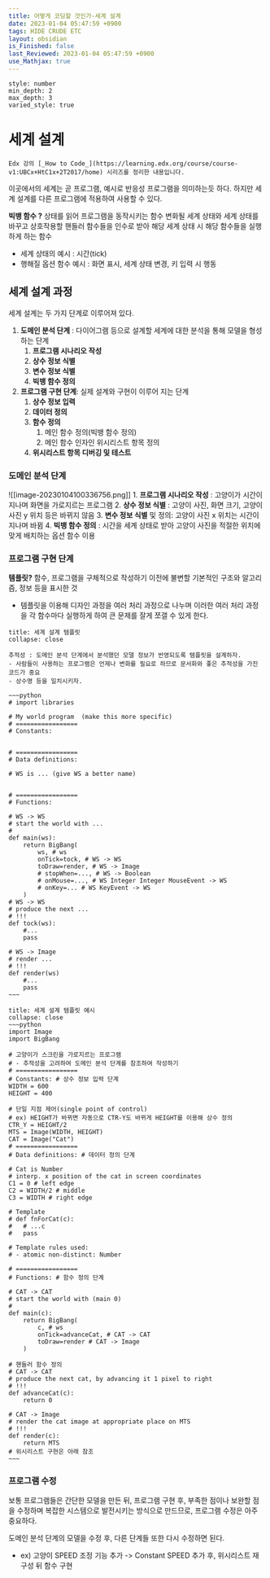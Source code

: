 ```yaml
---
title: 어떻게 코딩할 것인가-세계 설계
date: 2023-01-04 05:47:59 +0900
tags: HIDE CRUDE ETC
layout: obsidian
is_Finished: false
last_Reviewed: 2023-01-04 05:47:59 +0900
use_Mathjax: true
---
```


```toc
style: number
min_depth: 2
max_depth: 3
varied_style: true
```

# 세계 설계

```ad-quote
Edx 강의 [_How to Code_](https://learning.edx.org/course/course-v1:UBCx+HtC1x+2T2017/home) 시리즈를 정리한 내용입니다.
```

이곳에서의 세계는 곧 프로그램, 예시로 반응성 프로그램을 의미하는듯 하다.
하지만 세계 설계를 다른 프로그램에 적용하여 사용할 수 있다.

**빅뱅 함수 ?** 
상태를 읽어 프로그램을 동작시키는 함수
변화될 세계 상태와 세계 상태를 바꾸고 상호작용할 핸들러 함수들을 인수로 받아 해당 세계 상태 시 해당 함수들을 실행하게 하는 함수
- 세계 상태의 예시 : 시간(tick)
- 행해질 옵션 함수 예시 : 화면 표시, 세계 상태 변경, 키 입력 시 행동

## 세계 설계 과정

세계 설계는 두 가지 단계로 이루어져 있다.

1. **도메인 분석 단계** : 다이어그램 등으로 설계할 세계에 대한 분석을 통해 모델을 형성하는 단계
	1. **프로그램 시나리오 작성**
	2. **상수 정보 식별**
	3. **변수 정보 식별** 
	4. **빅뱅 함수 정의** 
2. **프로그램 구현 단계**: 실제 설계와 구현이 이루어 지는 단계
	1. **상수 정보 입력**
	2. **데이터 정의**
	3. **함수 정의**
		1. 메인 함수 정의(빅뱅 함수 정의)
		2. 메인 함수 인자인 위시리스트 항목 정의
	4. **위시리스트 항목 디버깅 및 테스트**

### 도메인 분석 단계
![[image-20230104100336756.png]]
	1. **프로그램 시나리오 작성** : 고양이가 시간이 지나며 화면을 가로지르는 프로그램
	2. **상수 정보 식별** : 고양이 사진, 화면 크기, 고양이 사진 y 위치 등은 바뀌지 않음
	3. **변수 정보 식별** 및 정의: 고양이 사진 x 위치는 시간이 지나며 바뀜
	4. **빅뱅 함수 정의** : 시간을 세계 상태로 받아 고양이 사진을 적절한 위치에 맞게 배치하는 옵션 함수 이용

### 프로그램 구현 단계
**템플릿?** 
함수, 프로그램을 구체적으로 작성하기 이전에 불변할 기본적인 구조와 알고리즘, 정보 등을 표시한 것
- 템플릿을 이용해 디자인 과정을 여러 처리 과정으로 나누며 이러한 여러 처리 과정을 각 함수마다 실행하게 하여 큰 문제를 잘게 쪼갤 수 있게 한다.

```ad-example
title: 세계 설계 템플릿
collapse: close

추적성 : 도메인 분석 단계에서 분석했던 모델 정보가 반영되도록 템플릿을 설계하자.
- 사람들이 사용하는 프로그램은 언제나 변화를 필요로 하므로 문서화와 좋은 추적성을 가진 코드가 중요
- 상수명 등을 일치시키자.

~~~python
# import libraries

# My world program  (make this more specific)
# =================
# Constants:


# =================
# Data definitions:

# WS is ... (give WS a better name)


# =================
# Functions:

# WS -> WS
# start the world with ...
# 
def main(ws):
	return BigBang(
		ws, # ws
		onTick=tock, # WS -> WS
		toDraw=render, # WS -> Image
		# stopWhen=..., # WS -> Boolean
		# onMouse=..., # WS Integer Integer MouseEvent -> WS
		# onKey=... # WS KeyEvent -> WS
	)
# WS -> WS
# produce the next ...
# !!!
def tock(ws):
	#...
	pass

# WS -> Image
# render ... 
# !!!
def render(ws)
	#...
	pass
~~~
```
```ad-example
title: 세계 설계 템플릿 예시
collapse: close
~~~python
import Image
import BigBang

# 고양이가 스크린을 가로지르는 프로그램
# - 추적성을 고려하여 도메인 분석 단계를 참조하여 작성하기
# =================
# Constants: # 상수 정보 입력 단계
WIDTH = 600
HEIGHT = 400

# 단일 지점 제어(single point of control)
# ex) HEIGHT가 바뀌면 자동으로 CTR-Y도 바뀌게 HEIGHT를 이용해 상수 정의
CTR_Y = HEIGHT/2 
MTS = Image(WIDTH, HEIGHT)
CAT = Image("Cat")
# =================
# Data definitions: # 데이터 정의 단계

# Cat is Number
# interp. x position of the cat in screen coordinates
C1 = 0 # left edge
C2 = WIDTH/2 # middle
C3 = WIDTH # right edge

# Template
# def fnForCat(c):
# 	# ...c
# 	pass

# Template rules used:
# - atomic non-distinct: Number

# =================
# Functions: # 함수 정의 단계

# CAT -> CAT
# start the world with (main 0)
# 
def main(c):
	return BigBang(
		c, # ws
		onTick=advanceCat, # CAT -> CAT
		toDraw=render # CAT -> Image
	)

# 핸들러 함수 정의
# CAT -> CAT
# produce the next cat, by advancing it 1 pixel to right
# !!!
def advanceCat(c):
	return 0

# CAT -> Image
# render the cat image at appropriate place on MTS
# !!!
def render(c):
	return MTS
# 위시리스트 구현은 아래 참조
~~~
```

### 프로그램 수정

보통 프로그램들은 간단한 모델을 만든 뒤, 프로그램 구현 후, 부족한 점이나 보완할 점을 수정하며 복잡한 시스템으로 발전시키는 방식으로 만드므로, 프로그램 수정은 아주 중요하다.

도메인 분석 단계의 모델을 수정 후, 다른 단계들 또한 다시 수정하면 된다.
- ex) 고양이 SPEED 조정 기능 추가 -> Constant SPEED 추가 후, 위시리스트 재구성 뒤 함수 구현 